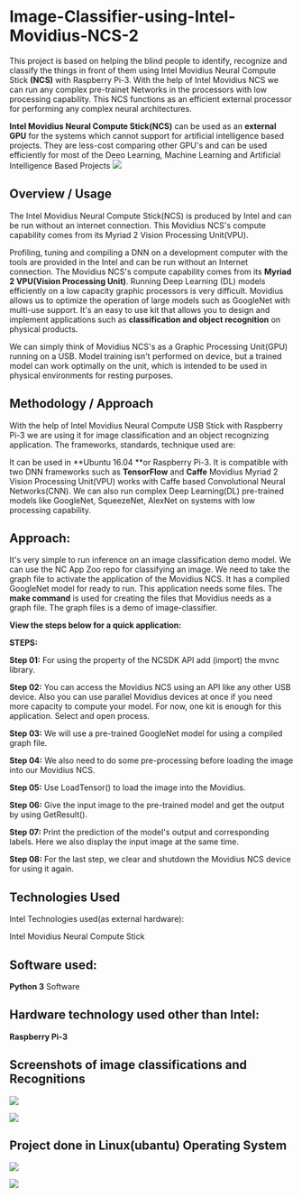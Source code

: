# Image-Classifier-using-Intel-Movidius-NCS-2

This project is based on helping the blind people to identify, recognize and classify the things in front of them using Intel Movidius Neural Compute Stick **(NCS)** with Raspberry Pi-3.
With the help of Intel Movidius NCS we can run any complex pre-trainet Networks in the processors with low processing capability.
This NCS functions as an efficient external processor for performing any complex neural architectures.

**Intel Movidius Neural Compute Stick(NCS)** can be used as an **external GPU** for the systems which cannot support for artificial intelligence based projects.
They are less-cost comparing other GPU's and can be used efficiently for most of the Deeo Learning, Machine Learning and Artificial Intelligence Based Projects 
![](https://github.com/akhilaku/Image-Classifier-using-Intel-Movidius-NCS-/blob/master/IMNCS.png)

## Overview / Usage

The Intel Movidius Neural Compute Stick(NCS) is produced by Intel and can be run without an internet connection. This Movidius NCS's compute capability comes from its Myriad 2 Vision Processing Unit(VPU).

Profiling, tuning and compiling a DNN on a development computer with the tools are provided in the Intel and can be run without an Internet connection. The Movidius NCS's compute capability comes from its **Myriad 2 VPU(Vision Processing Unit)**. Running Deep Learning (DL) models efficiently on a low capacity graphic processors is very difficult. Movidius allows us to optimize the operation of large models such as GoogleNet with multi-use support. It's an easy to use kit that allows you to design and implement applications such as **classification and object recognition** on physical products.

We can simply think of Movidius NCS's as a Graphic Processing Unit(GPU) running on a USB. Model training isn't performed on device, but a trained model can work optimally on the unit, which is intended to be used in physical environments for resting purposes.

## Methodology / Approach

With the help of Intel Movidius Neural Compute USB Stick with Raspberry Pi-3 we are using it for image classification and an object recognizing application. The frameworks, standards, technique used are:

It can be used in **Ubuntu 16.04 **or Raspberry Pi-3.
It is compatible with two DNN frameworks such as **TensorFlow** and **Caffe**
Movidius Myriad 2 Vision Processing Unit(VPU) works with Caffe based Convolutional Neural Networks(CNN).
We can also run complex Deep Learning(DL) pre-trained models like GoogleNet, SqueezeNet, AlexNet on systems with low processing capability.

## Approach:

It's very simple to run inference on an image classification demo model. We can use the NC App Zoo repo for classifying an image. We need to take the graph file to activate the application of the Movidius NCS. It has a compiled GoogleNet model for ready to run. This application needs some files. The **make command** is used for creating the files that Movidius needs as a graph file. The graph files is a demo of image-classifier.

**View the steps below for a quick application:**

**STEPS:**

**Step 01:** For using the property of the NCSDK API add (import) the mvnc library.

**Step 02:** You can access the Movidius NCS using an API like any other USB device. Also you can use parallel Movidius devices at once if you need more capacity to compute your model. For now, one kit is enough for this application. Select and open process.

**Step 03:** We will use a pre-trained GoogleNet model for using a compiled graph file.

**Step 04:** We also need to do some pre-processing before loading the image into our Movidius NCS.

**Step 05:** Use LoadTensor() to load the image into the Movidius.

**Step 06:** Give the input image to the pre-trained model and get the output by using GetResult().

**Step 07:** Print the prediction of the model's output and corresponding labels. Here we also display the input image at the same time.

**Step 08:** For the last step, we clear and shutdown the Movidius NCS device for using it again.

## Technologies Used
Intel Technologies used(as external hardware):

Intel Movidius Neural Compute Stick

## Software used:

**Python 3** Software
 
## Hardware technology used other than Intel:

**Raspberry Pi-3**

## Screenshots of image classifications and Recognitions

![](https://github.com/akhilaku/Image-Classifier-using-Intel-Movidius-NCS-/blob/master/images(Screenshots)/Cat%20Variety%20Classification%20and%20Recognition.png)

![](https://github.com/akhilaku/Image-Classifier-using-Intel-Movidius-NCS-/blob/master/images(Screenshots)/Dog%20Variety%20Recognition.png)

## Project done in Linux(ubantu) Operating System

![](https://github.com/akhilaku/Image-Classifier-using-Intel-Movidius-NCS-/blob/master/images(Screenshots)/Image%20Recognition%20in%20Linux(ubantu).png)

![](https://github.com/akhilaku/Image-Classifier-using-Intel-Movidius-NCS-/blob/master/images(Screenshots)/Hardware%20Setup.jpeg)
